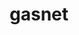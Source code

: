 ---
title: "gasnet"
layout: cache
categories: [package, develop-2025-06-01]
meta: {"compilers": ["gcc@11.4.0", "intel-oneapi-compilers@2025.1.0"], "num_specs": 8, "num_specs_by_stack": {"e4s": 3, "e4s-neoverse-v2": 1, "e4s-oneapi": 2, "e4s-rocm-external": 3, "root": 8}, "oss": ["ubuntu22.04"], "platforms": ["linux"], "stacks": ["e4s", "e4s-neoverse-v2", "e4s-oneapi", "e4s-rocm-external", "root"], "targets": ["neoverse_v2", "x86_64_v3"], "versions": ["2024.5.0", "2025.2.0-snapshot"]}
spec_details: [{"compiler": "intel-oneapi-compilers@2025.1.0", "hash": "22eg5vpf6urbfp6z2fihg6r4qxluxnos", "os": "ubuntu22.04", "platform": "linux", "size": "-", "stacks": ["e4s-oneapi", "root"], "target": "x86_64_v3", "variants": ["build_system=generic", "conduits:=smp", "~cuda", "~debug", "~level_zero", "~rocm"], "versions": ["2025.2.0-snapshot"]}, {"compiler": "gcc@11.4.0", "hash": "6ac6zxn24edmjmimcvlyzmu3rmjxmotq", "os": "ubuntu22.04", "platform": "linux", "size": "-", "stacks": ["e4s", "e4s-rocm-external", "root"], "target": "x86_64_v3", "variants": ["build_system=generic", "conduits:=none", "~cuda", "~debug", "~level_zero", "~rocm"], "versions": ["2024.5.0"]}, {"compiler": "gcc@11.4.0", "hash": "bixtt3v2g4dnrwu2ndyibqzwoner2e27", "os": "ubuntu22.04", "platform": "linux", "size": "-", "stacks": ["e4s-neoverse-v2", "root"], "target": "neoverse_v2", "variants": ["build_system=generic", "conduits:=none", "~cuda", "~debug", "~level_zero", "~rocm"], "versions": ["2024.5.0"]}, {"compiler": "gcc@11.4.0", "hash": "ci527j7mwjkcudfhfwy5u2vnl2xify7w", "os": "ubuntu22.04", "platform": "linux", "size": "-", "stacks": ["e4s", "root"], "target": "x86_64_v3", "variants": ["amdgpu_target:=gfx90a", "build_system=generic", "conduits:=smp", "~cuda", "~debug", "~level_zero", "+rocm"], "versions": ["2025.2.0-snapshot"]}, {"compiler": "intel-oneapi-compilers@2025.1.0", "hash": "cnvdz26rsbfhfyxrmxffqkpyrnn264vk", "os": "ubuntu22.04", "platform": "linux", "size": "-", "stacks": ["e4s-oneapi", "root"], "target": "x86_64_v3", "variants": ["build_system=generic", "conduits:=none", "~cuda", "~debug", "~level_zero", "~rocm"], "versions": ["2024.5.0"]}, {"compiler": "gcc@11.4.0", "hash": "dyits6bb4ud5zywwvo6bcvlyvjdjbtq5", "os": "ubuntu22.04", "platform": "linux", "size": "-", "stacks": ["e4s", "root"], "target": "x86_64_v3", "variants": ["build_system=generic", "conduits:=smp", "~cuda", "~debug", "~level_zero", "~rocm"], "versions": ["2025.2.0-snapshot"]}, {"compiler": "gcc@11.4.0", "hash": "lplr63bztet3ch7fkbx3xawb537lfcc2", "os": "ubuntu22.04", "platform": "linux", "size": "-", "stacks": ["e4s-rocm-external", "root"], "target": "x86_64_v3", "variants": ["amdgpu_target:=gfx908", "build_system=generic", "conduits:=smp", "~cuda", "~debug", "~level_zero", "+rocm"], "versions": ["2025.2.0-snapshot"]}, {"compiler": "gcc@11.4.0", "hash": "orib63wcpl5qxv4xw5jihcggi4gpd23q", "os": "ubuntu22.04", "platform": "linux", "size": "-", "stacks": ["e4s-rocm-external", "root"], "target": "x86_64_v3", "variants": ["amdgpu_target:=gfx90a", "build_system=generic", "conduits:=smp", "~cuda", "~debug", "~level_zero", "+rocm"], "versions": ["2025.2.0-snapshot"]}]
---